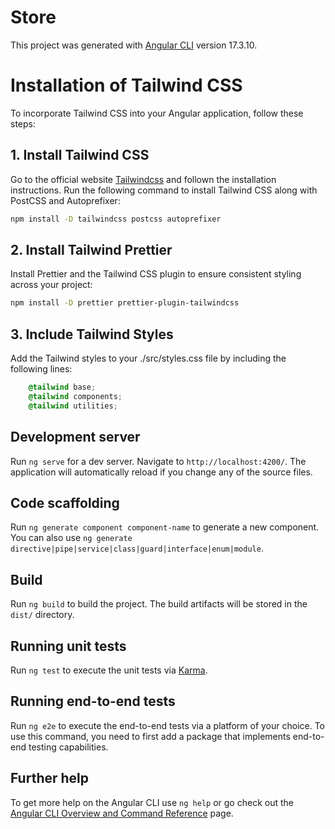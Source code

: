 # Store

This project was generated with [Angular CLI](https://github.com/angular/angular-cli) version 17.3.10.


# Installation of Tailwind CSS

To incorporate Tailwind CSS into your Angular application, follow these steps:

## 1. Install Tailwind CSS
Go to the official website [Tailwindcss](https://tailwindcss.com/) and follown the installation instructions.
Run the following command to install Tailwind CSS along with PostCSS and Autoprefixer:

```bash
npm install -D tailwindcss postcss autoprefixer
```

## 2. Install Tailwind Prettier
Install Prettier and the Tailwind CSS plugin to ensure consistent styling across your project:
```bash
npm install -D prettier prettier-plugin-tailwindcss
```

## 3. Include Tailwind Styles
Add the Tailwind styles to your ./src/styles.css file by including the following lines:
```css
    @tailwind base;
    @tailwind components;
    @tailwind utilities;
```


## Development server

Run `ng serve` for a dev server. Navigate to `http://localhost:4200/`. The application will automatically reload if you change any of the source files.

## Code scaffolding

Run `ng generate component component-name` to generate a new component. You can also use `ng generate directive|pipe|service|class|guard|interface|enum|module`.

## Build

Run `ng build` to build the project. The build artifacts will be stored in the `dist/` directory.

## Running unit tests

Run `ng test` to execute the unit tests via [Karma](https://karma-runner.github.io).

## Running end-to-end tests

Run `ng e2e` to execute the end-to-end tests via a platform of your choice. To use this command, you need to first add a package that implements end-to-end testing capabilities.

## Further help

To get more help on the Angular CLI use `ng help` or go check out the [Angular CLI Overview and Command Reference](https://angular.io/cli) page.
